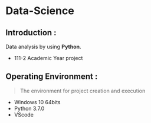 # Data-Science
## Introduction :  
Data analysis by using **Python**. 
- 111-2 Academic Year project

## Operating Environment :  
> The environment for project creation and execution
- Windows 10 64bits 
- Python 3.7.0   
- VScode
